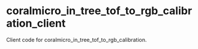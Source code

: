 # coralmicro_in_tree_tof_to_rgb_calibration_client
Client code for coralmicro_in_tree_tof_to_rgb_calibration. 

